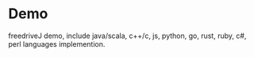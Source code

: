 # Demo 
freedriveJ demo, include java/scala, c++/c, js, python, go, rust, ruby, c#, perl languages implemention.
